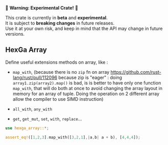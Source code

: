🚧 **Warning: Experimental Crate!** 🚧

This crate is currently in **beta** and **experimental**.  
It is subject to **breaking changes** in future releases.  
Use it at your own risk, and keep in mind that the API may change in future versions.


## HexGa Array

Define useful extensions methods on array, like :
-  `map_with`, (because there is no `zip` fn on array <https://github.com/rust-lang/rust/pull/112096> because zip is "eager" : doing `array1.zip(array2).map()` is bad, is is better to have only one function `map_with`, that will do both at once to avoid changing the array layout in memory for an array of tuple. Doing the operation on 2 different array allow the compiler to use SIMD instruction)

- `all_with`, `any_with`
- `get`, `get_mut`, `set`, `with`, `replace`...

```rust
use hexga_array::*;

assert_eq!([1,2,3].map_with([3,2,1],|a,b| a + b), [4,4,4]);
```
